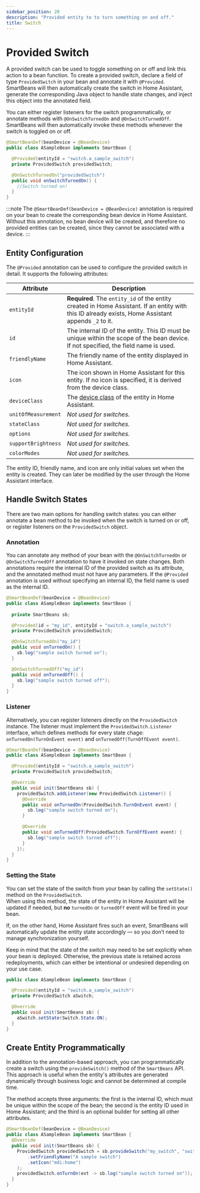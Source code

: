 ```yaml
---
sidebar_position: 20
description: "Provided entity to to turn something on and off."
title: Switch
---
```


# Provided Switch

A provided switch can be used to toggle something on or off and link this action to a bean function. To create a
provided switch, declare a field of type `ProvidedSwitch` in your bean and annotate it with `@Provided`. SmartBeans 
will then automatically create the switch in Home Assistant, generate the corresponding Java object to handle 
state changes, and inject this object into the annotated field.  

You can either register listeners for the switch programmatically, or annotate methods with `@OnSwitchTurnedOn` and 
`@OnSwitchTurnedOff`. SmartBeans will then automatically invoke these methods whenever the switch is toggled on or off.

````java
@SmartBeanDef(beanDevice = @BeanDevice)
public class ASampleBean implements SmartBean {

  @Provided(entityId = "switch.a_sample_switch")
  private ProvidedSwitch providedSwitch;

  @OnSwitchTurnedOn("providedSwitch")
  public void onSwitchTurnedOn() {
    //Switch turned on!
  }
}
````

:::note
The `@SmartBeanDef(beanDevice = @BeanDevice)` annotation is required on your bean to create the corresponding bean device 
in Home Assistant. Without this annotation, no bean device will be created, and therefore no provided entities can be 
created, since they cannot be associated with a device.
:::

## Entity Configuration

The `@Provided` annotation can be used to configure the provided switch in detail. It supports the following 
attributes:

| Attribute           | Description                                                                                                                                         |
|---------------------|-----------------------------------------------------------------------------------------------------------------------------------------------------|
| `entityId`          | **Required**. The `entity_id` of the entity created in Home Assistant. If an entity with this ID already exists, Home Assistant appends `_2` to it. |
| `id`                | The internal ID of the entity. This ID must be unique within the scope of the bean device. If not specified, the field name is used.                |
| `friendlyName`      | The friendly name of the entity displayed in Home Assistant.                                                                                        |
| `icon`              | The icon shown in Home Assistant for this entity. If no icon is specified, it is derived from the device class.                                     |
| `deviceClass`       | The [device class](https://www.home-assistant.io/integrations/switch/#device-class) of the entity in Home Assistant.                                |
| `unitOfMeasurement` | _Not used for switches._                                                                                                                            |
| `stateClass`        | _Not used for switches._                                                                                                                            |
| `options`           | _Not used for switches._                                                                                                                            |
| `supportBrightness` | _Not used for switches._                                                                                                                            |
| `colorModes`        | _Not used for switches._                                                                                                                            |

The entity ID, friendly name, and icon are only initial values set when the entity is created. They can later be 
modified by the user through the Home Assistant interface.

## Handle Switch States

There are two main options for handling switch states: you can either annotate a bean method to be invoked when the switch 
is turned on or off, or register listeners on the `ProvidedSwitch` object.

### Annotation

You can annotate any method of your bean with the `@OnSwitchTurnedOn` or `@OnSwitchTurnedOff` annotation to have it 
invoked on state changes. Both annotations require the internal ID of the provided switch as its attribute, and the
annotated method must not have any parameters. If the `@Provided` annotation is used without specifying an internal ID,
the field name is used as the internal ID.

````java
@SmartBeanDef(beanDevice = @BeanDevice)
public class ASampleBean implements SmartBean {
  
  private SmartBeans sb;

  @Provided(id = "my_id", entityId = "switch.a_sample_switch")
  private ProvidedSwitch providedSwitch;

  @OnSwitchTurnedOn("my_id")
  public void onTurnedOn() {
    sb.log("sample switch turned on");
  }

  @OnSwitchTurnedOff("my_id")
  public void onTurnedOff() {
    sb.log("sample switch turned off");
  }
}
````

### Listener

Alternatively, you can register listeners directly on the `ProvidedSwitch` instance. The listener must implement
the `ProvidedSwitch.Listener` interface, which defines methods for every state chage: `onTurnedOn(TurnOnEvent event)` 
and `onTurnedOff(TurnOffEvent event)`.

````java
@SmartBeanDef(beanDevice = @BeanDevice)
public class ASampleBean implements SmartBean {

  @Provided(entityId = "switch.a_sample_switch")
  private ProvidedSwitch providedSwitch;

  @Override
  public void init(SmartBeans sb) {
    providedSwitch.addListener(new ProvidedSwitch.Listener() {
      @Override
      public void onTurnedOn(ProvidedSwitch.TurnOnEvent event) {
        sb.log("sample switch turned on");
      }

      @Override
      public void onTurnedOff(ProvidedSwitch.TurnOffEvent event) {
        sb.log("sample switch turned off");
      }
    });
  }
}
````

### Setting the State

You can set the state of the switch from your bean by calling the `setState()` method on the `ProvidedSwitch`.  
When using this method, the state of the entity in Home Assistant will be updated if needed, but **no** `turnedOn` or 
`turnedOff` event will be fired in your bean.  

If, on the other hand, Home Assistant fires such an event, SmartBeans will automatically update the entity state 
accordingly — so you don’t need to manage synchronization yourself.  

Keep in mind that the state of the switch may need to be set explicitly when your bean is deployed. Otherwise, the 
previous state is retained across redeployments, which can either be intentional or undesired depending on your use case.

````java
public class ASampleBean implements SmartBean {

  @Provided(entityId = "switch.a_sample_switch")
  private ProvidedSwitch aSwitch;

  @Override
  public void init(SmartBeans sb) {
    aSwitch.setState(Switch.State.ON);
  }
}
````

## Create Entity Programmatically

In addition to the annotation-based approach, you can programmatically create a switch using the 
`provideSwitch()` method of the `SmartBeans` API. This approach is useful when the entity's attributes are 
generated dynamically through business logic and cannot be determined at compile time. 

The method accepts three arguments: the first is the internal ID, which must be unique within the scope of the bean; 
the second is the entity ID used in Home Assistant; and the third is an optional builder for setting all other 
attributes.

````java
@SmartBeanDef(beanDevice = @BeanDevice)
public class ASampleBean implements SmartBean {
  @Override
  public void init(SmartBeans sb) {
    ProvidedSwitch providedSwitch = sb.provideSwitch("my_switch", "switch.a_sample_switch", def -> def
        .setFriendlyName("A sample switch")
        .setIcon("mdi:home")
    );
    providedSwitch.onTurnOn(evt -> sb.log("sample switch turned on"));
  }
}
````

